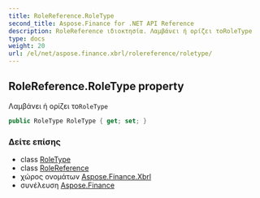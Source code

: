 ```yaml
---
title: RoleReference.RoleType
second_title: Aspose.Finance for .NET API Reference
description: RoleReference ιδιοκτησία. Λαμβάνει ή ορίζει τοRoleType
type: docs
weight: 20
url: /el/net/aspose.finance.xbrl/rolereference/roletype/
---
```

## RoleReference.RoleType property

Λαμβάνει ή ορίζει το`RoleType`

```csharp
public RoleType RoleType { get; set; }
```

### Δείτε επίσης

* class [RoleType](../../roletype/)
* class [RoleReference](../)
* χώρος ονομάτων [Aspose.Finance.Xbrl](../../rolereference/)
* συνέλευση [Aspose.Finance](../../../)


